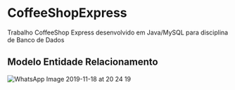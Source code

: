 # CoffeeShopExpress
Trabalho CoffeeShop Express desenvolvido em Java/MySQL para disciplina de Banco de Dados

## Modelo Entidade Relacionamento

![WhatsApp Image 2019-11-18 at 20 24 19](https://user-images.githubusercontent.com/38195187/69110337-2bb6f880-0a59-11ea-861e-4b53736a8c50.jpeg)





